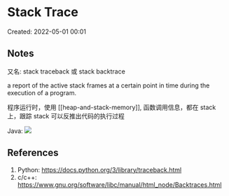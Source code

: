# Stack Trace

Created: 2022-05-01 00:01

## Notes

又名: stack traceback 或 stack backtrace

a report of the active stack frames at a certain point in time during the execution of a program.

程序运行时，使用 [[heap-and-stack-memory]], 函数调用信息，都在 stack 上，跟踪 stack 可以反推出代码的执行过程

Java:
![](https://tva1.sinaimg.cn/large/e6c9d24egy1h1s6ystkyrj20kg03maad.jpg)

## References

1. Python: https://docs.python.org/3/library/traceback.html
2. c/c++: https://www.gnu.org/software/libc/manual/html_node/Backtraces.html
